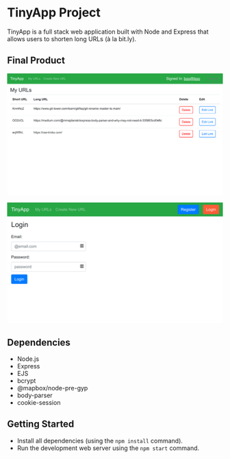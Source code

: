 # TinyApp Project

TinyApp is a full stack web application built with Node and Express that allows users to shorten long URLs (à la bit.ly).

## Final Product

!["screenshot description"](https://github.com/SarahAvery/tiny-app/blob/main/docs/tinyapp-urls.png?raw=true)

!["screenshot description"](https://github.com/SarahAvery/tiny-app/blob/main/docs/tinyapp-loging.png?raw=true)

## Dependencies

- Node.js
- Express
- EJS
- bcrypt
- @mapbox/node-pre-gyp
- body-parser
- cookie-session

## Getting Started

- Install all dependencies (using the `npm install` command).
- Run the development web server using the `npm start` command.
